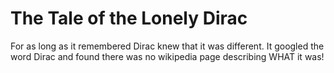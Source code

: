 # The Tale of the Lonely Dirac

For as long as it remembered Dirac knew that it was different. It googled the word Dirac and found there was no wikipedia page describing WHAT it was!
